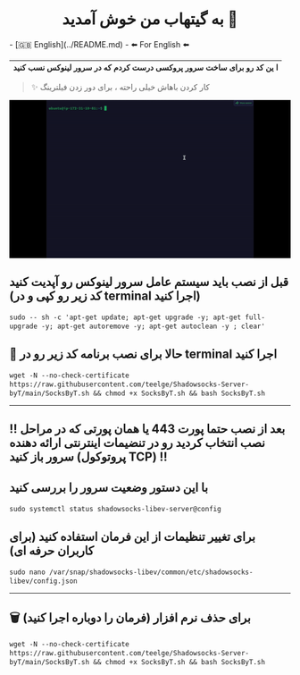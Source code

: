 <h1 align="center">به گیتهاب من خوش آمدید 👋</h1>
- [🇬🇧 English](../README.md) 
-   ⬅️ For English ⬅️


|  ا ین کد رو برای ساخت سرور پروکسی درست کردم که در سرور لینوکس نسب کنید |
|---|

  > ✨ کار کردن باهاش خیلی راحته ، برای دور زدن فیلترینگ

<p align="center">
  <img width="700" align="center" src="https://raw.githubusercontent.com/teelge/Shadowsocks-Server-byT/main/SocksByT.gif" alt="demo"/>
</p>

## قبل از نصب باید سیستم عامل سرور لینوکس رو آپدیت کنید (کد زیر رو کپی و در terminal اجرا کنید)
```
sudo -- sh -c 'apt-get update; apt-get upgrade -y; apt-get full-upgrade -y; apt-get autoremove -y; apt-get autoclean -y ; clear'
```


## 🚀 حالا برای نصب برنامه کد زیر رو در terminal اجرا کنید 
```
wget -N --no-check-certificate https://raw.githubusercontent.com/teelge/Shadowsocks-Server-byT/main/SocksByT.sh && chmod +x SocksByT.sh && bash SocksByT.sh
```
---

##  ‼️ بعد از نصب حتما پورت 443 یا همان پورتی که در مراحل نصب انتخاب کردید رو در تنضیمات اینترنتی ارائه دهنده سرور باز کنید (پروتوکول TCP)  ‼️

##  با این دستور وضعیت سرور را بررسی کنید

```
sudo systemctl status shadowsocks-libev-server@config
```

## برای تغییر تنظیمات از این فرمان استفاده کنید (برای کاربران حرفه ای)
 
```
sudo nano /var/snap/shadowsocks-libev/common/etc/shadowsocks-libev/config.json
```
---
## 🗑️ برای حذف نرم افزار (فرمان را دوباره اجرا کنید)
```
wget -N --no-check-certificate https://raw.githubusercontent.com/teelge/Shadowsocks-Server-byT/main/SocksByT.sh && chmod +x SocksByT.sh && bash SocksByT.sh
```


